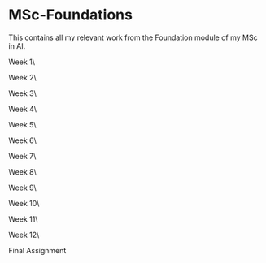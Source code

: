 # MSc-Foundations

This contains all my relevant work from the Foundation module of my MSc in AI.

Week 1\

Week 2\

Week 3\

Week 4\

Week 5\

Week 6\

Week 7\

Week 8\

Week 9\

Week 10\

Week 11\

Week 12\

Final Assignment
